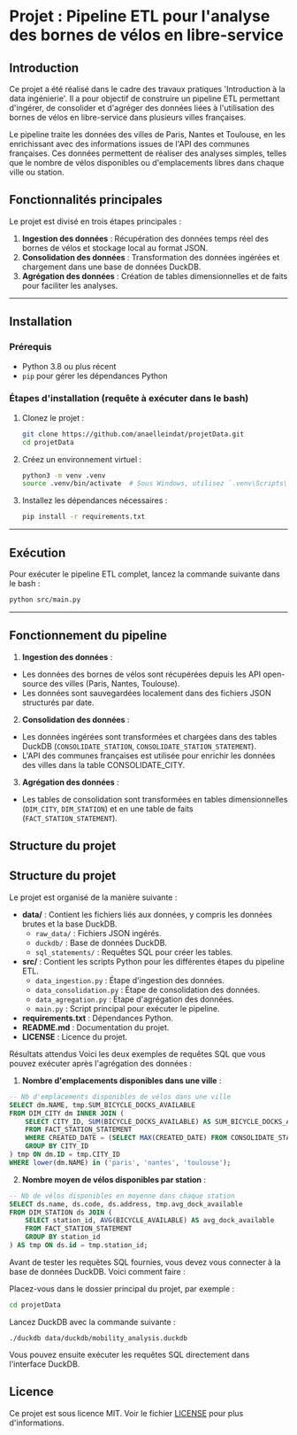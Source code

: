 # Projet : Pipeline ETL pour l'analyse des bornes de vélos en libre-service

## Introduction

Ce projet a été réalisé dans le cadre des travaux pratiques 'Introduction à la data ingénierie'. Il a pour objectif de construire un pipeline ETL permettant d'ingérer, de consolider et d'agréger des données liées à l'utilisation des bornes de vélos en libre-service dans plusieurs villes françaises.

Le pipeline traite les données des villes de Paris, Nantes et Toulouse, en les enrichissant avec des informations issues de l'API des communes françaises. Ces données permettent de réaliser des analyses simples, telles que le nombre de vélos disponibles ou d'emplacements libres dans chaque ville ou station.


## Fonctionnalités principales

Le projet est divisé en trois étapes principales :
1. **Ingestion des données** : Récupération des données temps réel des bornes de vélos et stockage local au format JSON.
2. **Consolidation des données** : Transformation des données ingérées et chargement dans une base de données DuckDB.
3. **Agrégation des données** : Création de tables dimensionnelles et de faits pour faciliter les analyses.
---

## Installation

### Prérequis
- Python 3.8 ou plus récent
- `pip` pour gérer les dépendances Python

### Étapes d'installation (requête à exécuter dans le bash)

1. Clonez le projet :

    ```bash
    git clone https://github.com/anaelleindat/projetData.git
    cd projetData
    ```

2. Créez un environnement virtuel :

    ```bash
    python3 -m venv .venv
    source .venv/bin/activate  # Sous Windows, utilisez `.venv\Scripts\activate`
    ```

3. Installez les dépendances nécessaires :

    ```bash
    pip install -r requirements.txt
    ```
---

## Exécution

Pour exécuter le pipeline ETL complet, lancez la commande suivante dans le bash :
```bash
python src/main.py
```
---

## Fonctionnement du pipeline
1. **Ingestion des données** :
- Les données des bornes de vélos sont récupérées depuis les API open-source des villes (Paris, Nantes, Toulouse).
- Les données sont sauvegardées localement dans des fichiers JSON structurés par date.

2. **Consolidation des données** :
- Les données ingérées sont transformées et chargées dans des tables DuckDB (`CONSOLIDATE_STATION`, `CONSOLIDATE_STATION_STATEMENT`).
- L'API des communes françaises est utilisée pour enrichir les données des villes dans la table CONSOLIDATE_CITY.

3. **Agrégation des données** :
- Les tables de consolidation sont transformées en tables dimensionnelles (`DIM_CITY`, `DIM_STATION`) et en une table de faits (`FACT_STATION_STATEMENT`).

## Structure du projet
## Structure du projet
Le projet est organisé de la manière suivante :
- **data/** : Contient les fichiers liés aux données, y compris les données brutes et la base DuckDB.
  - `raw_data/` : Fichiers JSON ingérés.
  - `duckdb/` : Base de données DuckDB.
  - `sql_statements/` : Requêtes SQL pour créer les tables.
- **src/** : Contient les scripts Python pour les différentes étapes du pipeline ETL.
  - `data_ingestion.py` : Étape d'ingestion des données.
  - `data_consolidation.py` : Étape de consolidation des données.
  - `data_agregation.py` : Étape d'agrégation des données.
  - `main.py` : Script principal pour exécuter le pipeline.
- **requirements.txt** : Dépendances Python.
- **README.md** : Documentation du projet.
- **LICENSE** : Licence du projet.

Résultats attendus
Voici les deux exemples de requêtes SQL que vous pouvez exécuter après l'agrégation des données :
1. **Nombre d'emplacements disponibles dans une ville** :
```sql
-- Nb d'emplacements disponibles de vélos dans une ville
SELECT dm.NAME, tmp.SUM_BICYCLE_DOCKS_AVAILABLE
FROM DIM_CITY dm INNER JOIN (
    SELECT CITY_ID, SUM(BICYCLE_DOCKS_AVAILABLE) AS SUM_BICYCLE_DOCKS_AVAILABLE
    FROM FACT_STATION_STATEMENT
    WHERE CREATED_DATE = (SELECT MAX(CREATED_DATE) FROM CONSOLIDATE_STATION)
    GROUP BY CITY_ID
) tmp ON dm.ID = tmp.CITY_ID
WHERE lower(dm.NAME) in ('paris', 'nantes', 'toulouse');
```

2. **Nombre moyen de vélos disponibles par station** :
```sql
-- Nb de vélos disponibles en moyenne dans chaque station
SELECT ds.name, ds.code, ds.address, tmp.avg_dock_available
FROM DIM_STATION ds JOIN (
    SELECT station_id, AVG(BICYCLE_AVAILABLE) AS avg_dock_available
    FROM FACT_STATION_STATEMENT
    GROUP BY station_id
) AS tmp ON ds.id = tmp.station_id;
```

Avant de tester les requêtes SQL fournies, vous devez vous connecter à la base de données DuckDB. Voici comment faire :

Placez-vous dans le dossier principal du projet, par exemple :

```bash
cd projetData
```

Lancez DuckDB avec la commande suivante :

```
./duckdb data/duckdb/mobility_analysis.duckdb
```

Vous pouvez ensuite exécuter les requêtes SQL directement dans l'interface DuckDB.


## Licence
Ce projet est sous licence MIT. Voir le fichier [LICENSE](LICENSE) pour plus d'informations.
